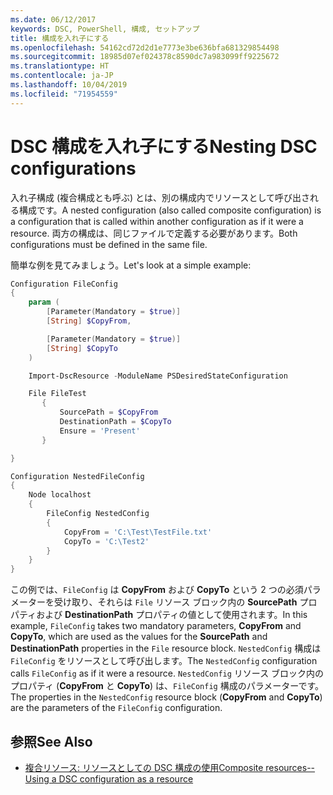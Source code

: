 ```yaml
---
ms.date: 06/12/2017
keywords: DSC, PowerShell, 構成, セットアップ
title: 構成を入れ子にする
ms.openlocfilehash: 54162cd72d2d1e7773e3be636bfa681329854498
ms.sourcegitcommit: 18985d07ef024378c8590dc7a983099ff9225672
ms.translationtype: HT
ms.contentlocale: ja-JP
ms.lasthandoff: 10/04/2019
ms.locfileid: "71954559"
---
```

# <a name="nesting-dsc-configurations"></a><span data-ttu-id="06840-103">DSC 構成を入れ子にする</span><span class="sxs-lookup"><span data-stu-id="06840-103">Nesting DSC configurations</span></span>

<span data-ttu-id="06840-104">入れ子構成 (複合構成とも呼ぶ) とは、別の構成内でリソースとして呼び出される構成です。</span><span class="sxs-lookup"><span data-stu-id="06840-104">A nested configuration (also called composite configuration) is a configuration that is called within another configuration as if it were a resource.</span></span>
<span data-ttu-id="06840-105">両方の構成は、同じファイルで定義する必要があります。</span><span class="sxs-lookup"><span data-stu-id="06840-105">Both configurations must be defined in the same file.</span></span>

<span data-ttu-id="06840-106">簡単な例を見てみましょう。</span><span class="sxs-lookup"><span data-stu-id="06840-106">Let's look at a simple example:</span></span>

```powershell
Configuration FileConfig
{
    param (
        [Parameter(Mandatory = $true)]
        [String] $CopyFrom,

        [Parameter(Mandatory = $true)]
        [String] $CopyTo
    )

    Import-DscResource -ModuleName PSDesiredStateConfiguration

    File FileTest
       {
           SourcePath = $CopyFrom
           DestinationPath = $CopyTo
           Ensure = 'Present'
       }

}

Configuration NestedFileConfig
{
    Node localhost
    {
        FileConfig NestedConfig
        {
            CopyFrom = 'C:\Test\TestFile.txt'
            CopyTo = 'C:\Test2'
        }
    }
}
```

<span data-ttu-id="06840-107">この例では、`FileConfig` は **CopyFrom** および **CopyTo** という 2 つの必須パラメーターを受け取り、それらは `File` リソース ブロック内の **SourcePath** プロパティおよび **DestinationPath** プロパティの値として使用されます。</span><span class="sxs-lookup"><span data-stu-id="06840-107">In this example, `FileConfig` takes two mandatory parameters,  **CopyFrom** and **CopyTo**, which are used as the values for the **SourcePath** and **DestinationPath** properties in the `File` resource block.</span></span>
<span data-ttu-id="06840-108">`NestedConfig` 構成は `FileConfig` をリソースとして呼び出します。</span><span class="sxs-lookup"><span data-stu-id="06840-108">The `NestedConfig` configuration calls `FileConfig` as if it were a resource.</span></span>
<span data-ttu-id="06840-109">`NestedConfig` リソース ブロック内のプロパティ (**CopyFrom** と **CopyTo**) は、`FileConfig` 構成のパラメーターです。</span><span class="sxs-lookup"><span data-stu-id="06840-109">The properties in the `NestedConfig` resource block (**CopyFrom** and **CopyTo**) are the parameters of the `FileConfig` configuration.</span></span>

## <a name="see-also"></a><span data-ttu-id="06840-110">参照</span><span class="sxs-lookup"><span data-stu-id="06840-110">See Also</span></span>

- [<span data-ttu-id="06840-111">複合リソース: リソースとしての DSC 構成の使用</span><span class="sxs-lookup"><span data-stu-id="06840-111">Composite resources--Using a DSC configuration as a resource</span></span>](../resources/authoringResourceComposite.md)